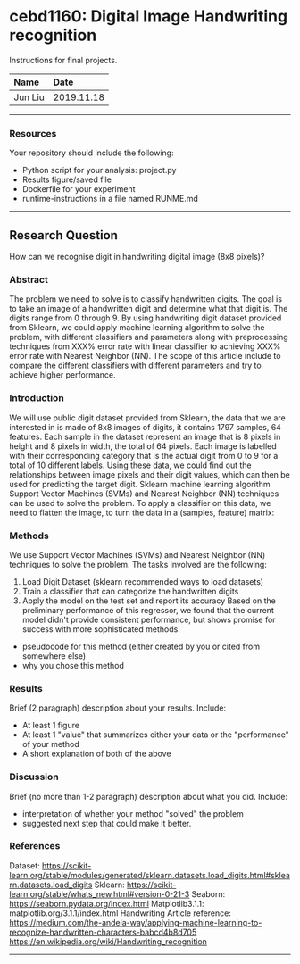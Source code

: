 # cebd1160: Digital Image Handwriting recognition
Instructions for final projects.

| Name | Date |
|:-------|:---------------|
|Jun Liu | 2019.11.18|

-----

### Resources
Your repository should include the following:

- Python script for your analysis: project.py
- Results figure/saved file
- Dockerfile for your experiment
- runtime-instructions in a file named RUNME.md

-----

## Research Question

How can we recognise digit in handwriting digital image (8x8 pixels)? 
### Abstract
The problem we need to solve is to classify handwritten digits. The goal is to take an image of a handwritten digit and determine what that digit is. The digits range from 0 through 9. By using handwriting digit dataset provided from Sklearn, we could apply machine learning algorithm to solve the problem, with different classifiers and parameters along with preprocessing techniques from XXX% error rate with linear classifier to achieving XXX% error rate with Nearest Neighbor (NN). The scope of this article include to compare the different classifiers with different parameters and try to achieve higher performance.

### Introduction
We will use public digit dataset provided from Sklearn, the data that we are interested in is made of 8x8 images of digits, it contains 1797 samples, 64 features. Each sample in the dataset represent an image that is 8 pixels in height and 8 pixels in width, the total of 64 pixels. Each image is labelled with their corresponding category that is the actual digit from 0 to 9 for a total of 10 different labels. Using these data, we could find out the relationships between image pixels and their digit values, which can then be used for predicting the target digit. Sklearn machine learning algorithm Support Vector Machines (SVMs) and Nearest Neighbor (NN) techniques can be used to solve the problem.
To apply a classifier on this data, we need to flatten the image, to
turn the data in a (samples, feature) matrix:

### Methods
We use Support Vector Machines (SVMs) and Nearest Neighbor (NN) techniques to solve the problem. The tasks involved are the following:
1. Load Digit Dataset (sklearn recommended ways to load datasets)
2. Train a classifier that can categorize the handwritten digits
3. Apply the model on the test set and report its accuracy
Based on the preliminary performance of this regressor, we found that the current model didn't provide consistent performance, but shows promise for success with more sophisticated methods.

- pseudocode for this method (either created by you or cited from somewhere else)
- why you chose this method

### Results

Brief (2 paragraph) description about your results. Include:

- At least 1 figure
- At least 1 "value" that summarizes either your data or the "performance" of your method
- A short explanation of both of the above

### Discussion
Brief (no more than 1-2 paragraph) description about what you did. Include:

- interpretation of whether your method "solved" the problem
- suggested next step that could make it better.

### References
Dataset: https://scikit-learn.org/stable/modules/generated/sklearn.datasets.load_digits.html#sklearn.datasets.load_digits
Sklearn: https://scikit-learn.org/stable/whats_new.html#version-0-21-3
Seaborn: https://seaborn.pydata.org/index.html
Matplotlib3.1.1: matplotlib.org/3.1.1/index.html
Handwriting Article reference:
https://medium.com/the-andela-way/applying-machine-learning-to-recognize-handwritten-characters-babcd4b8d705
https://en.wikipedia.org/wiki/Handwriting_recognition

-------
